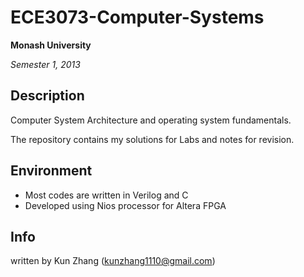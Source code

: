 # ECE3073-Computer-Systems
**Monash University**

*Semester 1, 2013*

## Description
Computer System Architecture and operating system fundamentals.

The repository contains my solutions for Labs and notes for revision.

## Environment
* Most codes are written in Verilog and C
* Developed using Nios processor for Altera FPGA

## Info
written by Kun Zhang (kunzhang1110@gmail.com)
